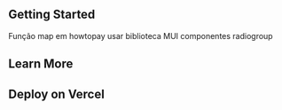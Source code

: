 
## Getting Started

Função map em howtopay usar biblioteca MUI componentes radiogroup

## Learn More



## Deploy on Vercel


